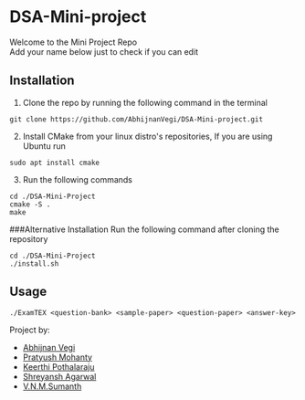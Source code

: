 # DSA-Mini-project
Welcome to the Mini Project Repo  
Add your name below just to check if you can edit

## Installation
1. Clone the repo by running the following command in the terminal
  ```
  git clone https://github.com/AbhijnanVegi/DSA-Mini-project.git
  ```
2. Install CMake from your linux distro's repositories, If you are using Ubuntu run
  ```
  sudo apt install cmake
  ```
3. Run the following commands
  ```
  cd ./DSA-Mini-Project
  cmake -S .
  make
  ```
###Alternative Installation
Run the following command after cloning the repository
```
cd ./DSA-Mini-Project
./install.sh
```
  
## Usage
```
./ExamTEX <question-bank> <sample-paper> <question-paper> <answer-key>
```

Project by:  
- [Abhijnan Vegi](github.com/AbhijnanVegi)
- [Pratyush Mohanty](https://github.com/PratyushMohanty-GHub)
- [Keerthi Pothalaraju](https://github.com/Itreek)
- [Shreyansh Agarwal](https://github.com/coolshr)
- [V.N.M.Sumanth](https://github.com/sumanth-vnm)

